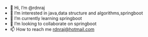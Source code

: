 - 👋 Hi, I’m @rdnraj
- 👀 I’m interested in java,data structure and algorithms,springboot
- 🌱 I’m currently learning springboot
- 💞️ I’m looking to collaborate on springboot
- 📫 How to reach me rdnraj@hotmail.com

<!---
rdnraj/rdnraj is a ✨ special ✨ repository because its `README.md` (this file) appears on your GitHub profile.
You can click the Preview link to take a look at your changes.
--->
